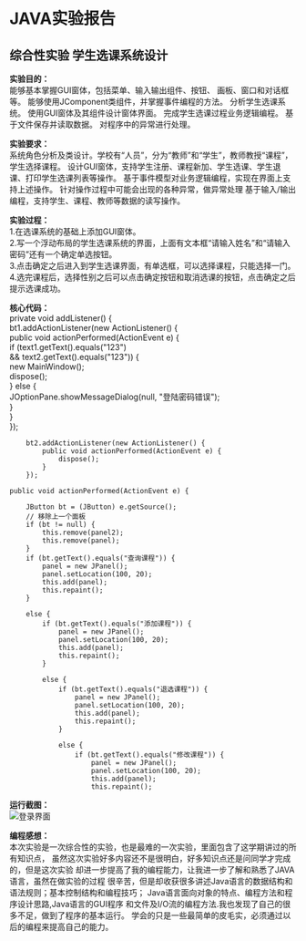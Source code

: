 # JAVA实验报告
## 综合性实验  学生选课系统设计  
**实验目的：**  
能够基本掌握GUI窗体，包括菜单、输入输出组件、按钮、
画板、窗口和对话框等。
能够使用JComponent类组件，并掌握事件编程的方法。
分析学生选课系统。
使用GUI窗体及其组件设计窗体界面。
完成学生选课过程业务逻辑编程。
基于文件保存并读取数据。
对程序中的异常进行处理。

**实验要求：**  
系统角色分析及类设计。学校有“人员”，分为“教师”和“学生”，教师教授“课程”，学生选择课程。
设计GUI窗体，支持学生注册、课程新加、学生选课、学生退课、打印学生选课列表等操作。
基于事件模型对业务逻辑编程，实现在界面上支持上述操作。
针对操作过程中可能会出现的各种异常，做异常处理
基于输入/输出编程，支持学生、课程、教师等数据的读写操作。

**实验过程：**  
1.在选课系统的基础上添加GUI窗体。    
2.写一个浮动布局的学生选课系统的界面，上面有文本框“请输入姓名”和“请输入密码”还有一个确定单选按钮。  
3.点击确定之后进入到学生选课界面，有单选框，可以选择课程，只能选择一门。  
4.选完课程后，选择性别之后可以点击确定按钮和取消选课的按钮，点击确定之后提示选课成功。  

**核心代码：**  
private void addListener() {  
		bt1.addActionListener(new ActionListener() {  
			public void actionPerformed(ActionEvent e) {  
				if (text1.getText().equals("123")  
						&& text2.getText().equals("123")) {  
					new MainWindow();  
					dispose();  
				} else {  
					JOptionPane.showMessageDialog(null, "登陆密码错误");  
				}  
			}  
		});  

		bt2.addActionListener(new ActionListener() {
			public void actionPerformed(ActionEvent e) {
				dispose();
			}
		});
    
    public void actionPerformed(ActionEvent e) {

		JButton bt = (JButton) e.getSource();
		// 移除上一个面板
		if (bt != null) {
			this.remove(panel2);
			this.remove(panel);
		}
		if (bt.getText().equals("查询课程")) {
			panel = new JPanel();
			panel.setLocation(100, 20);
			this.add(panel);
			this.repaint();
		}

		else {
			if (bt.getText().equals("添加课程")) {
				panel = new JPanel();
				panel.setLocation(100, 20);
				this.add(panel);
				this.repaint();
			}

			else {
				if (bt.getText().equals("退选课程")) {
					panel = new JPanel();
					panel.setLocation(100, 20);
					this.add(panel);
					this.repaint();
				}

				else {
					if (bt.getText().equals("修改课程")) {
						panel = new JPanel();
						panel.setLocation(100, 20);
						this.add(panel);
						this.repaint();


**运行截图：**  
![登录界面]()

**编程感想：**  
本次实验是一次综合性的实验，也是最难的一次实验，里面包含了这学期讲过的所有知识点，
虽然这次实验好多内容还不是很明白，好多知识点还是问同学才完成的，但是这次实验
却进一步提高了我的编程能力，让我进一步了解和熟悉了JAVA语言，虽然在做实验的过程
很辛苦，但是却收获很多讲述Java语言的数据结构和语法规则；基本控制结构和编程技巧；
Java语言面向对象的特点、编程方法和程序设计思路,Java语言的GUI程序
和文件及I/O流的编程方法.我也发现了自己的很多不足，做到了程序的基本运行。
学会的只是一些最简单的皮毛实，必须通过以后的编程来提高自己的能力。
